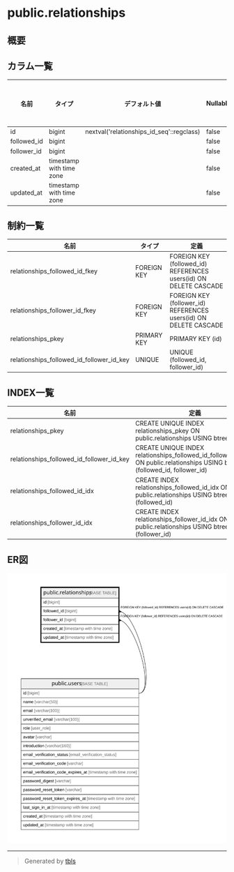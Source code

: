 # public.relationships

## 概要

## カラム一覧

| 名前 | タイプ | デフォルト値 | Nullable | 子テーブル | 親テーブル | コメント |
| ---- | ------ | ------------ | -------- | ---------- | ---------- | -------- |
| id | bigint | nextval('relationships_id_seq'::regclass) | false |  |  |  |
| followed_id | bigint |  | false |  | [public.users](public.users.md) |  |
| follower_id | bigint |  | false |  | [public.users](public.users.md) |  |
| created_at | timestamp with time zone |  | false |  |  |  |
| updated_at | timestamp with time zone |  | false |  |  |  |

## 制約一覧

| 名前 | タイプ | 定義 |
| ---- | ---- | ---------- |
| relationships_followed_id_fkey | FOREIGN KEY | FOREIGN KEY (followed_id) REFERENCES users(id) ON DELETE CASCADE |
| relationships_follower_id_fkey | FOREIGN KEY | FOREIGN KEY (follower_id) REFERENCES users(id) ON DELETE CASCADE |
| relationships_pkey | PRIMARY KEY | PRIMARY KEY (id) |
| relationships_followed_id_follower_id_key | UNIQUE | UNIQUE (followed_id, follower_id) |

## INDEX一覧

| 名前 | 定義 |
| ---- | ---------- |
| relationships_pkey | CREATE UNIQUE INDEX relationships_pkey ON public.relationships USING btree (id) |
| relationships_followed_id_follower_id_key | CREATE UNIQUE INDEX relationships_followed_id_follower_id_key ON public.relationships USING btree (followed_id, follower_id) |
| relationships_followed_id_idx | CREATE INDEX relationships_followed_id_idx ON public.relationships USING btree (followed_id) |
| relationships_follower_id_idx | CREATE INDEX relationships_follower_id_idx ON public.relationships USING btree (follower_id) |

## ER図

![er](public.relationships.svg)

---

> Generated by [tbls](https://github.com/k1LoW/tbls)
